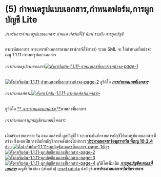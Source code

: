 # (5)    กำหนดรูปแบบเอกสาร,กำหนดฟอร์ม,การผูกบัญชี  Lite

######  สำหรับการกำหนดรูปแบบเอกสาร กำหนด ฟอร์มที่ใช้ พิมพ์ รวมถึง การผูกบัญชี
ตามรหัสเอกสาร การแยกรหัสเอกสารตามสาขา(กรณีใช้สาขา) ระบบ SML จะ
ให้กำหนดที่หน้าจอ เมนู 1.1.11 กำหนดรูปแบบเอกสาร

###### การกำหนดรูปแบบเอกสาร[![ตั้งค่าเริ่มต้น-1.1.11-กำหนดเลขที่เอกสารหน้าจอ-page-1](/images/ตั้งค่าเริ่มต้น-1.1.11-กำหนดเลขที่เอกสารหน้าจอ-page-1.jpg)](/images/ตั้งค่าเริ่มต้น-1.1.11-กำหนดเลขที่เอกสารหน้าจอ-page-1.jpg)

[![ตั้งค่าเริ่มต้น-1.1.11-กำหนดเลขที่เอกสารหน้าจอ-page-2](/images/ตั้งค่าเริ่มต้น-1.1.11-กำหนดเลขที่เอกสารหน้าจอ-page-2.jpg)](/images/ตั้งค่าเริ่มต้น-1.1.11-กำหนดเลขที่เอกสารหน้าจอ-page-2.jpg) ดูวีดีโอ
[**_การกำหนดเลขที่เอกสาร_**](https://youtu.be/8sCcvenLzCM)

###### การกำหนดฟอร์ม[![ตั้งค่าเริ่มต้น-1.1.11-กำหนดฟอร์มเอกสาร-](/images/ตั้งค่าเริ่มต้น-1.1.11-กำหนดฟอร์มเอกสาร-.jpg)](/images/ตั้งค่าเริ่มต้น-1.1.11-กำหนดฟอร์มเอกสาร-.jpg)

ดูวีดีโอ [** _การกำหนดแบบฟอร์ม_
**](https://youtu.be/8cGVbJfpvbw)ตามเลขที่เอกสาร

###### การกำหนดการผูกบัญชีตามเลขที่เอกสาร

เมื่อสร้างรายการรายวัน ตามเอกสารที่ ผูกบัญชีไว้
ระบบจะบันทึกรายการบัญชีให้ตามรูปแบบเอกสารที่สร้าง
ซึ่งหากเป็นการบันทึกบัญชีภายหลังต้องไปทำการ [**ประมวลผลจากข้อมูลรายวัน ที่เมนู
10.2.4** ด้วย](http://www.smlaccount.com/manual/?page_id=754)
[![ตั้งค่าเริ่มต้น-1.1.11-ผูกบัญชีตามเลขที่เอกสาร-page-1](/images/ตั้งค่าเริ่มต้น-1.1.11-ผูกบัญชีตามเลขที่เอกสาร-page-1.jpg)บัญช](/images/ตั้งค่าเริ่มต้น-1.1.11-ผูกบัญชีตามเลขที่เอกสาร-page-1.jpg) [![ตั้งค่าเริ่มต้น-1.1.11-ผูกบัญชีตามเลขที่เอกสาร-page-2](/images/ตั้งค่าเริ่มต้น-1.1.11-ผูกบัญชีตามเลขที่เอกสาร-page-2.jpg)](/images/ตั้งค่าเริ่มต้น-1.1.11-ผูกบัญชีตามเลขที่เอกสาร-page-2.jpg)   [![ตั้งค่าเริ่มต้น-1.1.11-ผูกบัญชีตามเลขที่เอกสาร-page-3](/images/ตั้งค่าเริ่มต้น-1.1.11-ผูกบัญชีตามเลขที่เอกสาร-page-3.jpg)](/images/ตั้งค่าเริ่มต้น-1.1.11-ผูกบัญชีตามเลขที่เอกสาร-page-3.jpg)   [![ตั้งค่าเริ่มต้น-1.1.11-ผูกบัญชีตามเลขที่เอกสาร-page-4](/images/ตั้งค่าเริ่มต้น-1.1.11-ผูกบัญชีตามเลขที่เอกสาร-page-4.jpg)](/images/ตั้งค่าเริ่มต้น-1.1.11-ผูกบัญชีตามเลขที่เอกสาร-page-4.jpg) ดูวีดีโอเพิ่มเติม
[_**การผูกบัญชีตามเลขที่เอกสาร**_](https://youtu.be/QkvYji_u-bY)
เมนูที่เกี่ยวข้อง (เพิ่มเติม)
[การสร้างฟอร์ม](http://www.smlaccount.com/manual/?page_id=35) ผังบัญชี
**การประมวลผลการบันทึกรายการ**  

